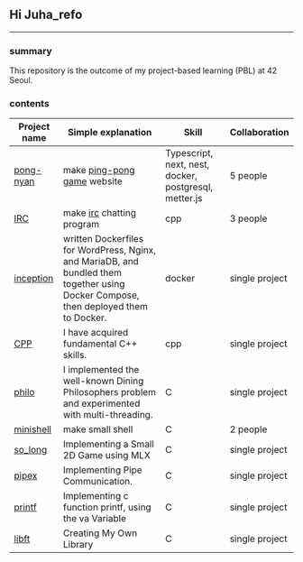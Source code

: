 ## Hi Juha_refo
---
### summary
This repository is the outcome of my project-based learning (PBL) at 42 Seoul.

### contents
|Project name|Simple explanation|Skill|Collaboration|
|---|---|---|---|
|[pong-nyan](https://github.com/pong-nyan/pong-nyan/tree/33c0c451e01b6fa4921665fc78dd165a5ff368ee "pong-nyan")|make [ping-pong game](https://docs.pong-nyan.site/) website|Typescript, next, nest, docker, postgresql, metter.js|5 people|
|[IRC](https://github.com/5Circle42IRC/IRC/tree/4136d45d78612c07b6d22208b89892a9fe776f35 "IRC")|make [irc](https://datatracker.ietf.org/doc/html/rfc1459) chatting program|cpp|3 people|
|[inception](https://github.com/contemplation-person/juha_refo/tree/main/succes_mission/inception "inception")|written Dockerfiles for WordPress, Nginx, and MariaDB, and bundled them together using Docker Compose, then deployed them to Docker.|docker|single project|
|[CPP](https://github.com/contemplation-person/juha_refo/tree/main/succes_mission/CPP "CPP")|I have acquired fundamental C++ skills.|cpp|single project|
|[philo](https://github.com/contemplation-person/juha_refo/tree/main/succes_mission/philo "philo")|I implemented the well-known Dining Philosophers problem and experimented with multi-threading.|C|single project|
|[minishell](https://github.com/contemplation-person/minishell/tree/66994c69098979f35fe7778f190e06af55e2f7a3 "minishell")|make small shell|C|2 people|
|[so_long](https://github.com/contemplation-person/juha_refo/tree/main/succes_mission/so_long "so_long")|Implementing a Small 2D Game using MLX|C|single project
|[pipex](https://github.com/contemplation-person/juha_refo/tree/main/succes_mission/pipex "pipex")|Implementing Pipe Communication.|C|single project|
|[printf](https://github.com/contemplation-person/juha_refo/tree/main/succes_mission/printf "printf")|Implementing c function printf, using the va Variable|C|single project|
|[libft](https://github.com/contemplation-person/juha_refo/tree/main/succes_mission/libft "libft")|Creating My Own Library|C|single project|

